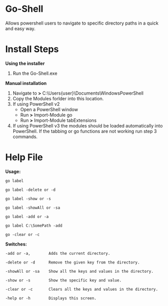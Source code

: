 Go-Shell
========

Allows powershell users to navigate to specific directory paths in a quick and easy way.

Install Steps
=============

**Using the installer**

1. Run the Go-Shell.exe

**Manual installation**

1. Navigate to **>** C:\Users\{user}\Documents\WindowsPowerShell
2. Copy the Modules forlder into this location.
3. If using PowerShell v2
	- Open a PowerShell window
	- Run **>** Import-Module go
	- Run **>** Import-Module tabExtensions
4. If using PowerShell v3 the modules should be loaded automatically into PowerShell. If the tabbing or go functions are not working run step 3 commands.

Help File
=========

**Usage:**

	go label

	go label -delete or -d

	go label -show or -s

	go label -showAll or -sa

	go label -add or -a

	go label C:\SomePath -add

	go -clear or -c

**Switches:**

	-add or -a,        Adds the current directory.

	-delete or -d      Remove the given key from the directory.

	-showAll or -sa    Show all the keys and values in the directory.

	-show or -s        Show the specific key and value.

	-clear or -c       Clears all the keys and values in the directory.

	-help or -h        Displays this screen.
